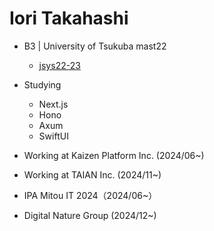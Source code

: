 # Iori Takahashi
- B3 | University of Tsukuba mast22
  - [jsys22-23](https://github.com/sohosai)
- Studying
  - Next.js
  - Hono
  - Axum
  - SwiftUI

- Working at Kaizen Platform Inc. (2024/06~)
- Working at TAIAN Inc. (2024/11~)

- IPA Mitou IT 2024（2024/06~）
- Digital  Nature Group (2024/12~)
